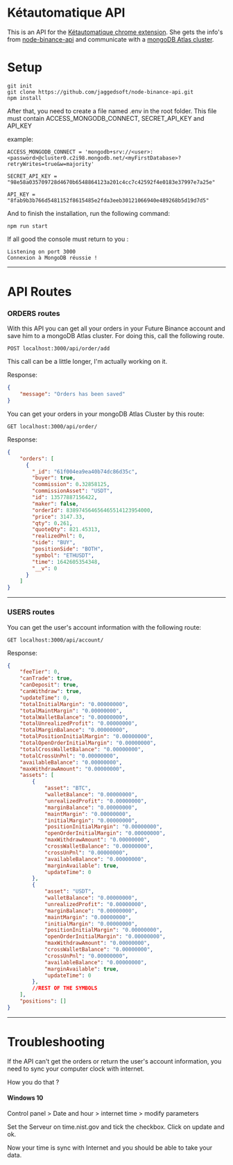 # Kétautomatique API

This is an API for the [Kétautomatique chrome extension](https://github.com/fsiguret/ketautomatique). She gets the info's from [node-binance-api](https://github.com/jaggedsoft/node-binance-api) and communicate 
with a [mongoDB Atlas cluster](https://www.mongodb.com/basics/clusters). 

# Setup

```shell
git init
git clone https://github.com/jaggedsoft/node-binance-api.git
npm install
```


After that, you need to create a file named .env in the root folder. This file must contain ACCESS_MONGODB_CONNECT, 
SECRET_API_KEY and API_KEY

example: 
```dotenv
ACCESS_MONGODB_CONNECT = 'mongodb+srv://<user>:<password>@cluster0.c2i98.mongodb.net/<myFirstDatabase>?retryWrites=true&w=majority'

SECRET_API_KEY = "98e58a035709728d4670b6548864123a201c4cc7c42592f4e0183e37997e7a25e"

API_KEY = "8fab9b3b766d5481152f8615485e2fda3eeb30121066940e489268b5d19d7d5"
```

And to finish the installation, run the following command:

```shell
npm run start
```

If all good the console must return to you : 

````shell
Listening on port 3000
Connexion à MongoDB réussie !
````

-----------------

# API Routes

### ORDERS routes

With this API you can get all your orders in your Future Binance account and save him to a mongoDB Atlas cluster.
For doing this, call the following route.

````http request
POST localhost:3000/api/order/add
````
This call can be a little longer, I'm actually working on it.

Response:
```JSON
{
    "message": "Orders has been saved"
}
```

You can get your orders in your mongoDB Atlas Cluster by this route:

````http request
GET localhost:3000/api/order/
````

Response: 

```JSON
{
    "orders": [
      {
        "_id": "61f004ea9ea40b74dc86d35c",
        "buyer": true,
        "commission": 0.32858125,
        "commissionAsset": "USDT",
        "id": 13577887156422,
        "maker": false,
        "orderId": 838974564656465514123954000,
        "price": 3147.33,
        "qty": 0.261,
        "quoteQty": 821.45313,
        "realizedPnl": 0,
        "side": "BUY",
        "positionSide": "BOTH",
        "symbol": "ETHUSDT",
        "time": 1642605354348,
        "__v": 0
      }
    ]
}
```

------------------------

### USERS routes

You can get the user's account information with the following route:

````http request
GET localhost:3000/api/account/
````

Response: 
````JSON
{
    "feeTier": 0,
    "canTrade": true,
    "canDeposit": true,
    "canWithdraw": true,
    "updateTime": 0,
    "totalInitialMargin": "0.00000000",
    "totalMaintMargin": "0.00000000",
    "totalWalletBalance": "0.00000000",
    "totalUnrealizedProfit": "0.00000000",
    "totalMarginBalance": "0.00000000",
    "totalPositionInitialMargin": "0.00000000",
    "totalOpenOrderInitialMargin": "0.00000000",
    "totalCrossWalletBalance": "0.00000000",
    "totalCrossUnPnl": "0.00000000",
    "availableBalance": "0.00000000",
    "maxWithdrawAmount": "0.00000000",
    "assets": [
        {
            "asset": "BTC",
            "walletBalance": "0.00000000",
            "unrealizedProfit": "0.00000000",
            "marginBalance": "0.00000000",
            "maintMargin": "0.00000000",
            "initialMargin": "0.00000000",
            "positionInitialMargin": "0.00000000",
            "openOrderInitialMargin": "0.00000000",
            "maxWithdrawAmount": "0.00000000",
            "crossWalletBalance": "0.00000000",
            "crossUnPnl": "0.00000000",
            "availableBalance": "0.00000000",
            "marginAvailable": true,
            "updateTime": 0
        },
        {
            "asset": "USDT",
            "walletBalance": "0.00000000",
            "unrealizedProfit": "0.00000000",
            "marginBalance": "0.00000000",
            "maintMargin": "0.00000000",
            "initialMargin": "0.00000000",
            "positionInitialMargin": "0.00000000",
            "openOrderInitialMargin": "0.00000000",
            "maxWithdrawAmount": "0.00000000",
            "crossWalletBalance": "0.00000000",
            "crossUnPnl": "0.00000000",
            "availableBalance": "0.00000000",
            "marginAvailable": true,
            "updateTime": 0
        },
        //REST OF THE SYMBOLS
    ],
    "positions": []
}
````
-------------------------

# Troubleshooting

If the API can't get the orders or return the user's account information, you need to sync your computer clock with internet.

How you do that ?

#### Windows 10

Control panel > Date and hour > internet time > modify parameters

Set the Serveur on time.nist.gov and tick the checkbox. Click on update and ok.

Now your time is sync with Internet and you should be able to take your data.